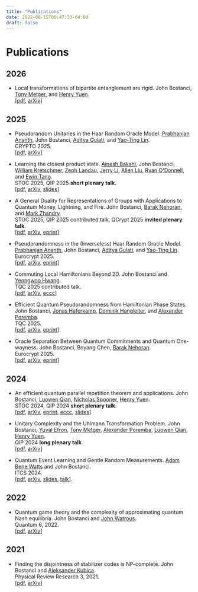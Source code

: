 ```yaml
---
title: "Publications"
date: 2022-08-15T00:47:33-04:00
draft: false
---
```


# Publications

## 2026

* Local transformations of bipartite entanglement are rigid.  John Bostanci, [Tony Metger](https://tonymetger.com), and [Henry Yuen](https://henryyuen.net).  
\[[pdf](/pdfs/papers/robust_uhlmann_rigidity.pdf), [arXiv](https://arxiv.org/abs/2509.05257)\]

## 2025

* Pseudorandom Unitaries in the Haar Random Oracle Model.  [Prabhanjan Ananth](https://sites.google.com/site/prabhanjanva/home), John Bostanci, [Aditya Gulati](https://adityagulati.github.io/), and [Yao-Ting Lin](https://sites.google.com/view/yao-ting-lin/home).  
CRYPTO 2025.  
\[[pdf](/pdfs/papers/pseudorandom_unitaries_in_the_haar_random_oracle_model.pdf), [arXiv](https://arxiv.org/abs/2509.24432)\]

* Learning the closest product state. [Ainesh Bakshi](https://www.aineshbakshi.com/), John Bostanci, [William Kretschmer](https://wkretschmer.github.io/), [Zeph Landau](https://people.eecs.berkeley.edu/~landau/index.htm), [Jerry Li](https://jerryzli.github.io/), [Allen Liu](https://aliu42.github.io/), [Ryan O'Donnell](http://www.cs.cmu.edu/~odonnell/), and [Ewin Tang](https://ewintang.com/).   
STOC 2025, QIP 2025 __short plenary talk__.  
\[[pdf](/pdfs/papers/learning_closest_product_state.pdf), [arXiv](https://arxiv.org/abs/2411.04283), [slides](/pdfs/talks/Learning_Closest_Product_States_QIP2025.pdf)\]

* A General Duality for Representations of Groups with Applications to Quantum Money, Lightning, and Fire. John Bostanci, [Barak Nehoran](https://www.cs.princeton.edu/~bnehoran/), and [Mark Zhandry](https://mzhandry.github.io).   
STOC 2025, QIP 2025 contributed talk, QCrypt 2025 __invited plenary talk__.   
\[[pdf](/pdfs/papers/duality_quantum_money.pdf), [arXiv](https://arxiv.org/abs/2411.00529), [eprint](https://eprint.iacr.org/2024/1785)\]

* Pseudorandomness in the (Inverseless) Haar Random Oracle Model.  [Prabhanjan Ananth](https://sites.google.com/site/prabhanjanva/home), John Bostanci, [Aditya Gulati](https://adityagulati.github.io/), and [Yao-Ting Lin](https://sites.google.com/view/yao-ting-lin/home).  
Eurocrypt 2025.  
\[[pdf](/pdfs/papers/pseudorandomness_in_the_haar_random_oracle_model.pdf), [arXiv](https://arxiv.org/abs/2410.19320), [eprint]()\]

* Commuting Local Hamiltonians Beyond 2D. John Bostanci and [Yeongwoo Hwang](https://hwangy.github.io).  
TQC 2025 contributed talk.  
\[[pdf](/pdfs/papers/commuting_hamiltonians_beyond_2d.pdf), [arXiv](https://arxiv.org/abs/2410.10495), [eccc](https://eccc.weizmann.ac.il/report/2024/166)\]

* Efficient Quantum Pseudorandomness from Hamiltonian Phase States. John Bostanci, [Jonas Haferkamp](https://scholar.google.com/citations?user=15q0Uq8AAAAJ&hl=de), [Dominik Hangleiter](https://dhangleiter.github.io), and [Alexander Poremba](https://www.mit.edu/~poremba).  
TQC 2025.  
\[[pdf](/pdfs/papers/efficient_quantum_pseudorandomness.pdf), [arXiv](https://arxiv.org/abs/2410.08073), [eprint](https://eprint.iacr.org/2024/1639)\]

* Oracle Separation Between Quantum Commitments and Quantum One-wayness. John Bostanci, Boyang Chen, [Barak Nehoran](https://www.cs.princeton.edu/~bnehoran/).  
Eurocrypt 2025.  
\[[pdf](/pdfs/papers/oracle_separation_between_owsg_and_efi.pdf), [arXiv](https://arxiv.org/abs/2410.03358), [eprint](https://eprint.iacr.org/2024/1568)\] 

## 2024

* An efficient quantum parallel repetition theorem and applications. John Bostanci, [Luowen Qian](https://qcry.pt), [Nicholas Spooner](https://spooner.cc), [Henry Yuen](https://henryyuen.net).  
STOC 2024, QIP 2024 __short plenary talk__.  
\[[pdf](/pdfs/papers/efficient_quantum_parallel_repetition.pdf), [arXiv](https://arxiv.org/abs/2311.10681), [eprint](https://eprint.iacr.org/2023/1783), [eccc](https://eccc.weizmann.ac.il/report/2023/204), [slides](/pdfs/talks/Efficient_Parallel_Repetition_QIP2024.pdf)\]

* Unitary Complexity and the Uhlmann Transformation Problem. John Bostanci, [Yuval Efron](https://zxrtde.github.io/), [Tony Metger](https://tonymetger.com), [Alexander Poremba](https://www.mit.edu/~poremba/), [Luowen Qian](https://qcry.pt), [Henry Yuen](https://henryyuen.net).  
QIP 2024 __long plenary talk__.  
\[[pdf](/pdfs/papers/uhlmann_transformation_problem.pdf), [arXiv](https://arxiv.org/abs/2306.13073)\]

* Quantum Event Learning and Gentle Random Measurements. [Adam Bene Watts](https://scholar.google.com/citations?user=nXVtEQ0AAAAJ&hl=en) and John Bostanci.  
ITCS 2024.  
\[[pdf](/pdfs/papers/quantum_event_learning.pdf), [arXiv](https://arxiv.org/abs/2210.09155), [slides](/pdfs/talks/Quantum_Event_Finding_Gentle_Random_Measurements_ITCS2024.pdf), [talk](https://www.youtube.com/watch?v=6poTVyYrEOs)\].

## 2022

* Quantum game theory and the complexity of approximating quantum Nash equilibria. John Bostanci and [John Watrous](https://johnwatrous.com/).  
Quantum 6, 2022.  
\[[pdf](/pdfs/papers/quantum_game_theory.pdf), [arXiv](https://arxiv.org/abs/2102.00512)\]

## 2021

* Finding the disjointness of stabilizer codes is NP-complete. John Bostanci and [Aleksander Kubica](https://appliedphysics.yale.edu/aleksander-kubica).  
Physical Review Research 3, 2021.  
\[[pdf](/pdfs/papers/disjointness_NP_complete.pdf), [arXiv](https://arxiv.org/abs/2108.04738)\] 
